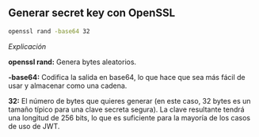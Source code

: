 ## Generar secret key con OpenSSL

```bash
openssl rand -base64 32
```

_Explicación_

**openssl rand:** Genera bytes aleatorios.

**-base64:** Codifica la salida en base64, lo que hace que sea más fácil de usar y almacenar como una cadena.

**32:** El número de bytes que quieres generar (en este caso, 32 bytes es un tamaño típico para una clave secreta segura). La clave resultante tendrá una longitud de 256 bits, lo que es suficiente para la mayoría de los casos de uso de JWT.
